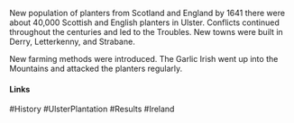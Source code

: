 New population of planters from Scotland and England by 1641 there were about 40,000 Scottish and English planters in Ulster. Conflicts continued throughout the centuries and led to the Troubles. New towns were built in Derry, Letterkenny, and Strabane.

New farming methods were introduced. The Garlic Irish went up into the Mountains and attacked the planters regularly.

#### Links
#History #UlsterPlantation #Results #Ireland 